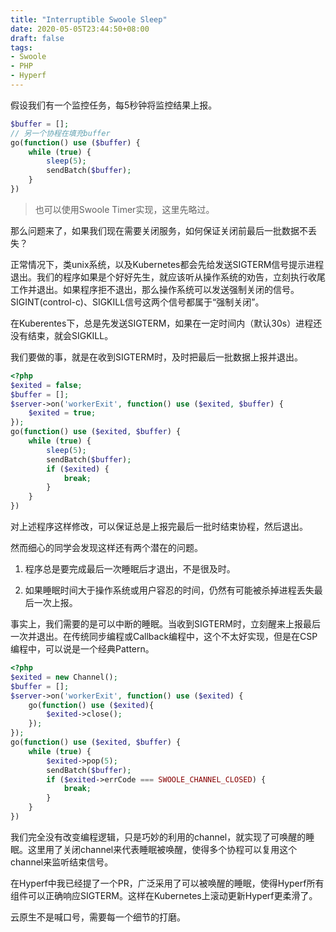 ```yaml
---
title: "Interruptible Swoole Sleep"
date: 2020-05-05T23:44:50+08:00
draft: false
tags:
- Swoole
- PHP
- Hyperf
---
```


假设我们有一个监控任务，每5秒钟将监控结果上报。

```php
$buffer = [];
// 另一个协程在填充buffer
go(function() use ($buffer) {
    while (true) {
        sleep(5);
        sendBatch($buffer);
    }
})
```

> 也可以使用Swoole Timer实现，这里先略过。

那么问题来了，如果我们现在需要关闭服务，如何保证关闭前最后一批数据不丢失？

正常情况下，类unix系统，以及Kubernetes都会先给发送SIGTERM信号提示进程退出。我们的程序如果是个好好先生，就应该听从操作系统的劝告，立刻执行收尾工作并退出。如果程序拒不退出，那么操作系统可以发送强制关闭的信号。SIGINT(control-c)、SIGKILL信号这两个信号都属于“强制关闭”。

在Kuberentes下，总是先发送SIGTERM，如果在一定时间内（默认30s）进程还没有结束，就会SIGKILL。

我们要做的事，就是在收到SIGTERM时，及时把最后一批数据上报并退出。

```php
<?php
$exited = false;
$buffer = [];
$server->on('workerExit', function() use ($exited, $buffer) {
    $exited = true;
});
go(function() use ($exited, $buffer) {
    while (true) {
        sleep(5);
        sendBatch($buffer);
        if ($exited) {
            break;
        }
    }
})
```

对上述程序这样修改，可以保证总是上报完最后一批时结束协程，然后退出。

然而细心的同学会发现这样还有两个潜在的问题。

1. 程序总是要完成最后一次睡眠后才退出，不是很及时。

2. 如果睡眠时间大于操作系统或用户容忍的时间，仍然有可能被杀掉进程丢失最后一次上报。

事实上，我们需要的是可以中断的睡眠。当收到SIGTERM时，立刻醒来上报最后一次并退出。在传统同步编程或Callback编程中，这个不太好实现，但是在CSP编程中，可以说是一个经典Pattern。

```php
<?php
$exited = new Channel();
$buffer = [];
$server->on('workerExit', function() use ($exited) {
    go(function() use ($exited){
        $exited->close();
    });
});
go(function() use ($exited, $buffer) {
    while (true) {
        $exited->pop(5);
        sendBatch($buffer);
        if ($exited->errCode === SWOOLE_CHANNEL_CLOSED) {
            break;
        }
    }
})
```

我们完全没有改变编程逻辑，只是巧妙的利用的channel，就实现了可唤醒的睡眠。这里用了关闭channel来代表睡眠被唤醒，使得多个协程可以复用这个channel来监听结束信号。

在Hyperf中我已经提了一个PR，广泛采用了可以被唤醒的睡眠，使得Hyperf所有组件可以正确响应SIGTERM。这样在Kubernetes上滚动更新Hyperf更柔滑了。

云原生不是喊口号，需要每一个细节的打磨。
